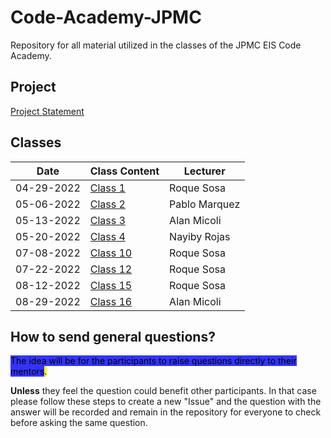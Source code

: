 # Code-Academy-JPMC
Repository for all material utilized in the classes of the JPMC EIS Code Academy.

## Project
[Project Statement](project/problem-statement.txt)

## Classes
| Date          | Class Content                                 | Lecturer      |
| ------------- | --------------------------------------------- | ------------- |
|  04-29-2022   | [Class 1](/classes/class-1/README.md)         | Roque Sosa    |
|  05-06-2022   | [Class 2](/classes/class-2/README.md)         | Pablo Marquez |
|  05-13-2022   | [Class 3](/classes/class-3/README.md)         | Alan Micoli   |
|  05-20-2022   | [Class 4](/classes/class-4/README.md)         | Nayiby Rojas  |
|  07-08-2022   | [Class 10](/classes/class-10-12/README.md)    | Roque Sosa    |
|  07-22-2022   | [Class 12](/classes/class-10-12/README.md)    | Roque Sosa    |
|  08-12-2022   | [Class 15](/classes/class-15/README.md)       | Roque Sosa    |
|  08-29-2022   | [Class 16](/classes/class-16/README.md)       | Alan Micoli   |

## How to send general questions?
<mark style="background-color:#3333FF">The idea will be for the participants to raise questions directly to their mentors<mark>.

**Unless** they feel the question could benefit other participants. In that case please follow these steps to create a new "Issue" and the question with the answer will be recorded and remain in the repository for everyone to check before asking the same question.
